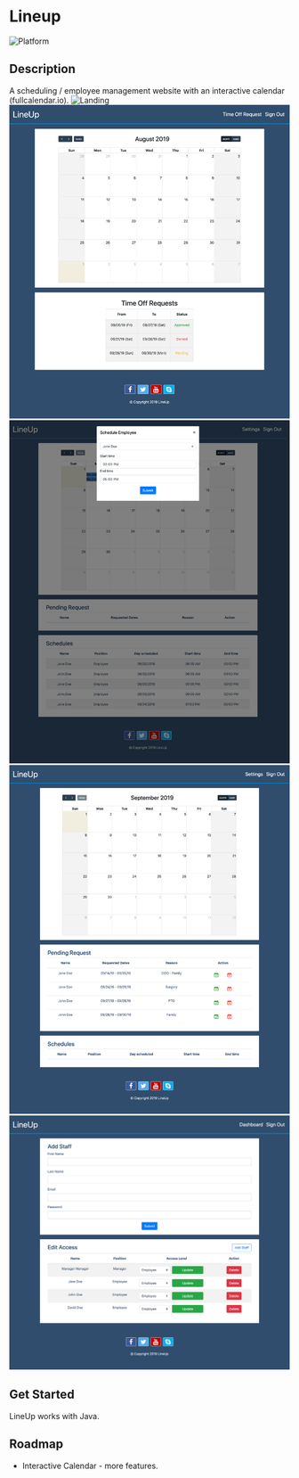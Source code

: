 # Lineup
![Platform](https://img.shields.io/badge/Java/Spring-green)

## Description
A scheduling / employee management website with an interactive calendar (fullcalendar.io).
![Landing](/lineup_pics/1.png)
![Dashboard](/lineup_pics/2-1.png)
![Manager](/lineup_pics/2.png)
![Pending](/lineup_pics/3.png)
![Settings](/lineup_pics/4.png)

## Get Started
LineUp works with Java.

## Roadmap
* Interactive Calendar - more features.
